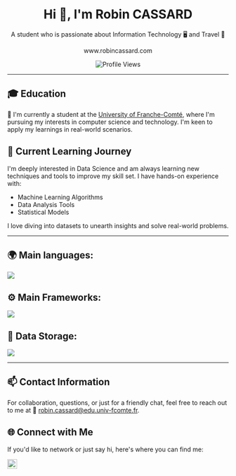 <h1 align="center">Hi 👋, I'm Robin CASSARD</h1>
<p align="center">A student who is passionate about Information Technology 🖥 and Travel 📸</p>

<p align="center">www.robincassard.com</p>

<div align="center">

![Profile Views](https://komarev.com/ghpvc/?username=nexiathr&color=blue)

</div>

---

## 🎓 Education

🔭 I'm currently a student at the [University of Franche-Comté](https://www.univ-fcomte.fr/), where I'm pursuing my interests in computer science and technology. I'm keen to apply my learnings in real-world scenarios.

## 🌱 Current Learning Journey

I'm deeply interested in Data Science and am always learning new techniques and tools to improve my skill set. I have hands-on experience with:

- Machine Learning Algorithms
- Data Analysis Tools
- Statistical Models

I love diving into datasets to unearth insights and solve real-world problems.

---

## 🌍 Main languages:

  ![](https://skillicons.dev/icons?i=html,css,java,c,cpp,js,ts,nodejs,python,php)

## ⚙ Main Frameworks:

  ![](https://skillicons.dev/icons?i=react,nextjs,laravel)
  

## 💾 Data Storage:
  ![](https://skillicons.dev/icons?i=mysql,mongodb)


---

## 📫 Contact Information

For collaboration, questions, or just for a friendly chat, feel free to reach out to me at 📧 [robin.cassard@edu.univ-fcomte.fr](mailto:robin.cassard@edu.univ-fcomte.fr).

## 🌐 Connect with Me

If you'd like to network or just say hi, here's where you can find me:

<a href="https://www.linkedin.com/in/robin-cassard/"><img align="left" alt="Robin Cassard LinkedIn" width="22px" src="https://www.vectorlogo.zone/logos/linkedin/linkedin-icon.svg" /></a>

<br />
<br />


